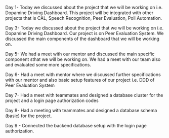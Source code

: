 Day 1- Today we discussed about the project that we will be working on i.e. Dopamine Driving Dashboard. This project will be integrated with other projects that is CAL, Speech Recognition, Peer Evaluation, Poll Automation.

Day 3- Today we discussed about the project that we will be working on i.e. Dopamine Driving Dashboard. Our project is on Peer Evaluation System. We discussed the main components of the dashboard that we will be working on.

Day 5- We had a meet with our mentor and discussed the main specific component sthat we will be working on. We had a meet with our team also and evaluated some more specifications.

Day 6- Had a meet with mentor where we discussed further specifications with our mentor and also basic setup features of our project i.e. DDD of Peer Evaluation System

Day 7-  Had a meet with teammates and designed a database cluster for the project and a login page authorization codes

Day 8-  Had a meeting with teammates and designed a database schema (basic) for the project.

Day 9 - Connected the backend database setup with the login page authorization.
